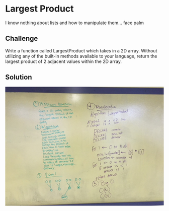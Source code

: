 # Largest Product

I know nothing about lists and how to manipulate them... face palm

## Challenge
Write a function called LargestProduct which takes in a 2D array. Without utilizing any of the built-in methods available to your language, return the largest product of 2 adjacent values within the 2D array.

## Solution

![](../../assets/04-largest-product.jpg)
